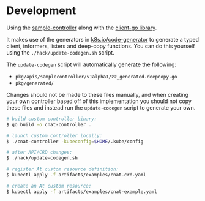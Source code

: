 # Development

Using the [sample-controller](https://github.com/kubernetes/sample-controller)
along with the [client-go library](https://github.com/kubernetes/client-go/tree/master/tools/cache).

It makes use of the generators in [k8s.io/code-generator](https://github.com/kubernetes/code-generator) to generate a typed client, informers, listers and deep-copy functions. You can do this yourself using the `./hack/update-codegen.sh` script.

The `update-codegen` script will automatically generate the following:

* `pkg/apis/samplecontroller/v1alpha1/zz_generated.deepcopy.go`
* `pkg/generated/`

Changes should not be made to these files manually, and when creating your own
controller based off of this implementation you should not copy these files and
instead run the `update-codegen` script to generate your own.

```bash
# build custom controller binary:
$ go build -o cnat-controller .

# launch custom controller locally:
$ ./cnat-controller -kubeconfig=$HOME/.kube/config

# after API/CRD changes:
$ ./hack/update-codegen.sh

# register At custom resource definition:
$ kubectl apply -f artifacts/examples/cnat-crd.yaml

# create an At custom resource:
$ kubectl apply -f artifacts/examples/cnat-example.yaml
```

